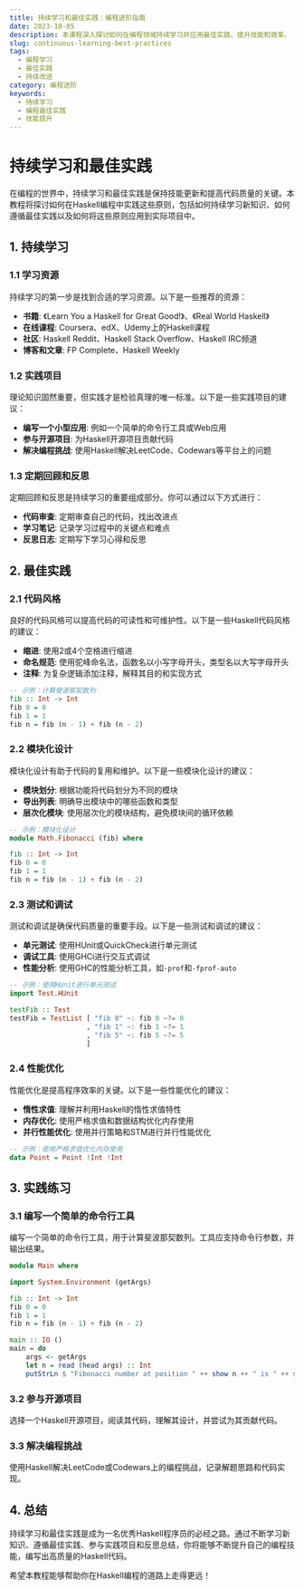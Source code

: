 ```yaml
---
title: 持续学习和最佳实践：编程进阶指南
date: 2023-10-05
description: 本课程深入探讨如何在编程领域持续学习并应用最佳实践，提升技能和效率。
slug: continuous-learning-best-practices
tags:
  - 编程学习
  - 最佳实践
  - 持续改进
category: 编程进阶
keywords:
  - 持续学习
  - 编程最佳实践
  - 技能提升
---
```


# 持续学习和最佳实践

在编程的世界中，持续学习和最佳实践是保持技能更新和提高代码质量的关键。本教程将探讨如何在Haskell编程中实践这些原则，包括如何持续学习新知识、如何遵循最佳实践以及如何将这些原则应用到实际项目中。

## 1. 持续学习

### 1.1 学习资源

持续学习的第一步是找到合适的学习资源。以下是一些推荐的资源：

- **书籍**: 《Learn You a Haskell for Great Good!》、《Real World Haskell》
- **在线课程**: Coursera、edX、Udemy上的Haskell课程
- **社区**: Haskell Reddit、Haskell Stack Overflow、Haskell IRC频道
- **博客和文章**: FP Complete、Haskell Weekly

### 1.2 实践项目

理论知识固然重要，但实践才是检验真理的唯一标准。以下是一些实践项目的建议：

- **编写一个小型应用**: 例如一个简单的命令行工具或Web应用
- **参与开源项目**: 为Haskell开源项目贡献代码
- **解决编程挑战**: 使用Haskell解决LeetCode、Codewars等平台上的问题

### 1.3 定期回顾和反思

定期回顾和反思是持续学习的重要组成部分。你可以通过以下方式进行：

- **代码审查**: 定期审查自己的代码，找出改进点
- **学习笔记**: 记录学习过程中的关键点和难点
- **反思日志**: 定期写下学习心得和反思

## 2. 最佳实践

### 2.1 代码风格

良好的代码风格可以提高代码的可读性和可维护性。以下是一些Haskell代码风格的建议：

- **缩进**: 使用2或4个空格进行缩进
- **命名规范**: 使用驼峰命名法，函数名以小写字母开头，类型名以大写字母开头
- **注释**: 为复杂逻辑添加注释，解释其目的和实现方式

```haskell
-- 示例：计算斐波那契数列
fib :: Int -> Int
fib 0 = 0
fib 1 = 1
fib n = fib (n - 1) + fib (n - 2)
```

### 2.2 模块化设计

模块化设计有助于代码的复用和维护。以下是一些模块化设计的建议：

- **模块划分**: 根据功能将代码划分为不同的模块
- **导出列表**: 明确导出模块中的哪些函数和类型
- **层次化模块**: 使用层次化的模块结构，避免模块间的循环依赖

```haskell
-- 示例：模块化设计
module Math.Fibonacci (fib) where

fib :: Int -> Int
fib 0 = 0
fib 1 = 1
fib n = fib (n - 1) + fib (n - 2)
```

### 2.3 测试和调试

测试和调试是确保代码质量的重要手段。以下是一些测试和调试的建议：

- **单元测试**: 使用HUnit或QuickCheck进行单元测试
- **调试工具**: 使用GHCi进行交互式调试
- **性能分析**: 使用GHC的性能分析工具，如`-prof`和`-fprof-auto`

```haskell
-- 示例：使用HUnit进行单元测试
import Test.HUnit

testFib :: Test
testFib = TestList [ "fib 0" ~: fib 0 ~?= 0
                   , "fib 1" ~: fib 1 ~?= 1
                   , "fib 5" ~: fib 5 ~?= 5
                   ]
```

### 2.4 性能优化

性能优化是提高程序效率的关键。以下是一些性能优化的建议：

- **惰性求值**: 理解并利用Haskell的惰性求值特性
- **内存优化**: 使用严格求值和数据结构优化内存使用
- **并行性能优化**: 使用并行策略和STM进行并行性能优化

```haskell
-- 示例：使用严格求值优化内存使用
data Point = Point !Int !Int
```

## 3. 实践练习

### 3.1 编写一个简单的命令行工具

编写一个简单的命令行工具，用于计算斐波那契数列。工具应支持命令行参数，并输出结果。

```haskell
module Main where

import System.Environment (getArgs)

fib :: Int -> Int
fib 0 = 0
fib 1 = 1
fib n = fib (n - 1) + fib (n - 2)

main :: IO ()
main = do
    args <- getArgs
    let n = read (head args) :: Int
    putStrLn $ "Fibonacci number at position " ++ show n ++ " is " ++ show (fib n)
```

### 3.2 参与开源项目

选择一个Haskell开源项目，阅读其代码，理解其设计，并尝试为其贡献代码。

### 3.3 解决编程挑战

使用Haskell解决LeetCode或Codewars上的编程挑战，记录解题思路和代码实现。

## 4. 总结

持续学习和最佳实践是成为一名优秀Haskell程序员的必经之路。通过不断学习新知识、遵循最佳实践、参与实践项目和反思总结，你将能够不断提升自己的编程技能，编写出高质量的Haskell代码。

希望本教程能够帮助你在Haskell编程的道路上走得更远！